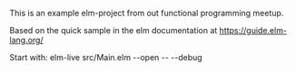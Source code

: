 This is an example elm-project from out functional programming meetup.

Based on the quick sample in the elm documentation at https://guide.elm-lang.org/

Start with: 
elm-live src/Main.elm --open -- --debug
